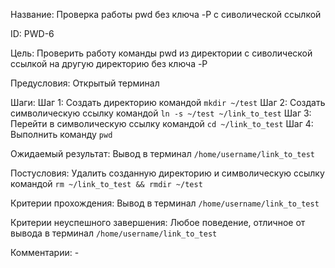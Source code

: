 Название:
    Проверка работы pwd без ключа -P с сиволической ссылкой 


ID:
    PWD-6


Цель:
    Проверить работу команды pwd из директории с сиволической ссылкой
    на другую директорию без ключа -P


Предусловия:
    Открытый терминал


Шаги:
    Шаг 1: Создать директорию командой `mkdir ~/test`
    Шаг 2: Создать символическую ссылку командой `ln -s ~/test ~/link_to_test`
    Шаг 3: Перейти в символическую ссылку командой `cd ~/link_to_test`
    Шаг 4: Выполнить команду `pwd`


Ожидаемый результат:
    Вывод в терминал `/home/username/link_to_test`


Постусловия:
    Удалить созданную директорию и символическую ссылку
    командой `rm ~/link_to_test && rmdir ~/test`


Критерии прохождения:
    Вывод в терминал `/home/username/link_to_test`


Критерии неуспешного завершения:
    Любое поведение, отличное от вывода в терминал `/home/username/link_to_test`


Комментарии:
    -